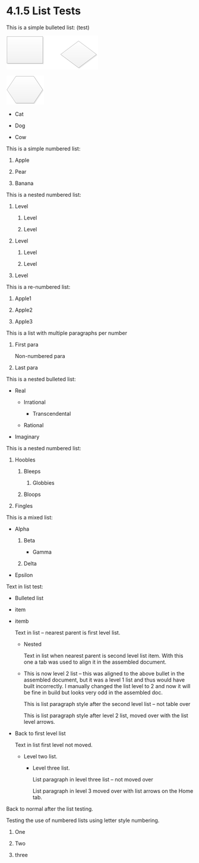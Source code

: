 <html dir="LTR" xmlns:mshelp="http://msdn.microsoft.com/mshelp" xmlns:ddue="http://ddue.schemas.microsoft.com/authoring/2003/5" xmlns:xlink="http://www.w3.org/1999/xlink" xmlns:tool="http://www.microsoft.com/tooltip">
    <head>
        <meta http-equiv="Content-Type" content="text/html; CHARSET=utf-8"></meta>
        <meta name="save" content="history"></meta>
        <title>4.1.5 List Tests</title>
        <xml>
            <mshelp:toctitle title="4.1.5 List Tests"></mshelp:toctitle>
            <mshelp:rltitle title="[MS-CANARYBLOCK]: List Tests"></mshelp:rltitle>
            <mshelp:keyword index="A" term="2d8a7e1a-4ef9-48bf-972a-3a4454b25714"></mshelp:keyword>
            <mshelp:attr name="DCSext.ContentType" value="open specification"></mshelp:attr>
            <mshelp:attr name="AssetID" value="2d8a7e1a-4ef9-48bf-972a-3a4454b25714"></mshelp:attr>
            <mshelp:attr name="TopicType" value="kbRef"></mshelp:attr>
            <mshelp:attr name="DCSext.Title" value="[MS-CANARYBLOCK]: List Tests" />
        </xml>
    </head>
    <body>
        <div id="header">
            <h1 class="heading">4.1.5 List Tests</h1>
        </div>
        <div id="mainSection">
            <div id="mainBody">
                <div id="allHistory" class="saveHistory"></div>
                <div id="sectionSection0" class="section" name="collapseableSection">
                    

<p>This is a simple bulleted list: (test)</p>

<p><img id="MS-CANARYBLOCK_pict35e8129e-2322-4f3f-8d73-313c118d4df7.png" src="MS-CANARYBLOCK_files/image020.png"></p>

<p><img id="MS-CANARYBLOCK_pict54fbe59a-a94a-4fe1-86cd-36b8cb0cda43.png" src="MS-CANARYBLOCK_files/image021.png"></p>

<ul><li><p><span><span> 
</span></span>Cat</p>

</li><li><p><span><span> 
</span></span>Dog</p>

</li><li><p><span><span> 
</span></span>Cow</p>

</li></ul><p>This is a simple numbered list:</p>

<ol><li><p><span>    </span>Apple</p>

</li><li><p><span>    </span>Pear</p>

</li><li><p><span>    </span>Banana</p>

</li></ol><p>This is a nested numbered list:</p>

<ol><li><p><span>    </span>Level</p>

<ol><li><p><span>   
</span>Level</p>

</li><li><p><span>   
</span>Level</p>

</li></ol></li><li><p><span>    </span>Level</p>

<ol><li><p><span>   
</span>Level</p>

</li><li><p><span>   
</span>Level</p>

</li></ol></li><li><p><span>    </span>Level</p>

</li></ol><p>This is a re-numbered list:</p>

<ol><li><p><span>    </span>Apple1</p>

</li><li><p><span>    </span>Apple2</p>

</li><li><p><span>    </span>Apple3</p>

</li></ol><p>This is a list with multiple paragraphs per number</p>

<ol><li><p><span>    </span>First para</p>

<p>Non-numbered para</p>

</li><li><p><span>    </span>Last para</p>

</li></ol><p>This is a nested bulleted list:</p>

<ul><li><p><span><span> 
</span></span>Real</p>

<ul><li><p><span><span>  </span></span>Irrational</p>

<ul><li><p><span><span> 
</span></span>Transcendental</p>

</li></ul></li><li><p><span><span>  </span></span>Rational</p>

</li></ul></li><li><p><span><span> 
</span></span>Imaginary</p>

</li></ul><p>This is a nested numbered list:</p>

<ol><li><p><span>    </span>Hoobles</p>

<ol><li><p><span>   
</span>Bleeps</p>

<ol><li><p><span>    </span>Globbies</p>

</li></ol></li><li><p><span>   
</span>Bloops</p>

</li></ol></li><li><p><span>    </span>Fingles</p>

</li></ol><p>This is a mixed list:</p>

<ul><li><p><span><span> 
</span></span>Alpha</p>

<ol><li><p><span>   
</span>Beta</p>

<ul><li><p><span><span> 
</span></span>Gamma</p>

</li></ul></li><li><p><span>   
</span>Delta</p>

</li></ol></li><li><p><span><span> 
</span></span>Epsilon</p>

</li></ul><p>Text in list test:</p>

<ul><li><p><span><span> 
</span></span>Bulleted list</p>

</li><li><p><span><span> 
</span></span>item</p>

</li><li><p><span><span> 
</span></span>itemb</p>

<p>Text in list – nearest parent is first level list.</p>

<ul><li><p><span><span>  </span></span>Nested</p>

<p>Text in list when nearest
parent is second level list item. With this one a tab was used to align it in
the assembled document.</p>

</li><li><p><span><span>  </span></span>This
is now level 2 list – this was aligned to the above bullet in the assembled
document, but it was a level 1 list and thus would have built incorrectly. I
manually changed the list level to 2 and now it will be fine in build but looks
very odd in the assembled doc.</p>

<p>This is list paragraph style after the second level
list – not table over</p>

<p>This is list paragraph
style after level 2 list, moved over with the list level arrows.</p>

</li></ul></li><li><p><span><span> 
</span></span>Back to first level list</p>

<p>Text in list first level not moved.</p>

<ul><li><p><span><span>  </span></span>Level
two list.</p>

<ul><li><p><span><span> 
</span></span>Level three list.</p>

<p>List paragraph in level three list – not moved over</p>

<p>List paragraph in level 3
moved over with list arrows on the Home tab.</p>

</li></ul></li></ul></li></ul><p>Back to normal after the list testing.</p>

<p>Testing the use of numbered lists using letter style
numbering.</p>

<ol><li><p><span>    </span>One</p>

</li><li><p><span>    </span>Two</p>

</li><li><p><span>    </span>three</p>

</li></ol>
                </div>
            </div>
        </div>
    </body>
</html>